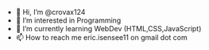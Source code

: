 - 👋 Hi, I’m @crovax124
- 👀 I’m interested in Programming
- 🌱 I’m currently learning WebDev (HTML,CSS,JavaScript)
- 📫 How to reach me eric.isensee11 on gmail dot com


